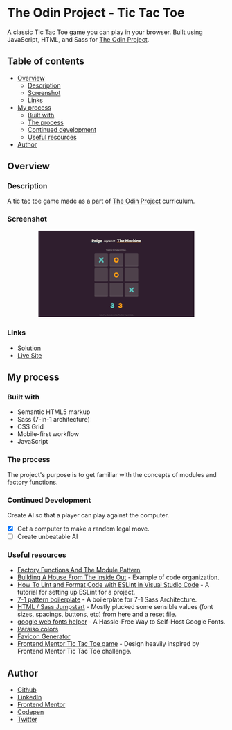 # The Odin Project - Tic Tac Toe

A classic Tic Tac Toe game you can play in your browser. Built using JavaScript, HTML, and Sass for [The Odin Project](https://www.theodinproject.com).

## Table of contents

- [Overview](#overview)
  - [Description](#description)
  - [Screenshot](#screenshot)
  - [Links](#links)
- [My process](#my-process)
  - [Built with](#built-with)
  - [The process](#the-process)
  - [Continued development](#continued-development)
  - [Useful resources](#useful-resources)
- [Author](#author)

## Overview

### Description

A tic tac toe game made as a part of [The Odin Project](https://www.theodinproject.com) curriculum.

### Screenshot

<p align="center">
  <img src="screenshot.png" width="360"/>
</p>

### Links

- [Solution](https://github.com/je-jo/tic-tac-toe)
- [Live Site](https://je-jo.github.io/tic-tac-toe/)

## My process

### Built with

- Semantic HTML5 markup
- Sass (7-in-1 architecture)
- CSS Grid
- Mobile-first workflow
- JavaScript

### The process

The project's purpose is to get familiar with the concepts of modules and factory functions.

### Continued Development

Create AI so that a player can play against the computer.

- [x] Get a computer to make a random legal move.
- [ ] Create unbeatable AI

### Useful resources

- [Factory Functions And The Module Pattern](https://www.theodinproject.com/lessons/node-path-javascript-factory-functions-and-the-module-pattern)
- [Building A House From The Inside Out](https://www.ayweb.dev/blog/building-a-house-from-the-inside-out) - Example of code organization.
- [How To Lint and Format Code with ESLint in Visual Studio Code](https://www.digitalocean.com/community/tutorials/linting-and-formatting-with-eslint-in-vs-code) - A tutorial for setting up ESLint for a project.
- [7-1 pattern boilerplate](https://github.com/KittyGiraudel/sass-boilerplate/tree/master/stylesheets) - A boilerplate for 7-1 Sass Architecture.
- [HTML / Sass Jumpstart](https://github.com/5t3ph/html-sass-jumpstart) - Mostly plucked some sensible values (font sizes, spacings, buttons, etc) from here and a reset file.
- [google web fonts helper](https://gwfh.mranftl.com/fonts) - A Hassle-Free Way to Self-Host Google Fonts.
- [Paraiso colors](https://github.com/je-jo/paraiso-colors)
- [Favicon Generator](https://favicon.io/favicon-generator/)
- [Frontend Mentor Tic Tac Toe game](https://www.frontendmentor.io/challenges/tic-tac-toe-game-Re7ZF_E2v) - Design heavily inspired by Frontend Mentor Tic Tac Toe challenge.

## Author

- [Github](https://github.com/je-jo)
- [LinkedIn](https://www.linkedin.com/in/jelena-jovicic/)
- [Frontend Mentor](https://www.frontendmentor.io/profile/je-jo)
- [Codepen](https://codepen.io/je-jo)
- [Twitter](https://twitter.com/jelena_jo_)
